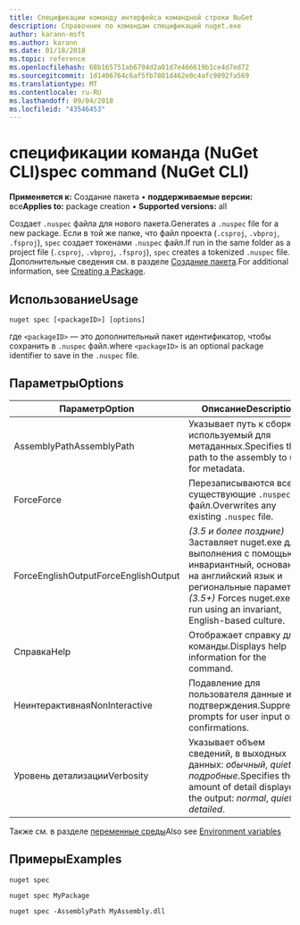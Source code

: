 ```yaml
---
title: Спецификации команду интерфейса командной строки NuGet
description: Справочник по командам спецификаций nuget.exe
author: karann-msft
ms.author: karann
ms.date: 01/18/2018
ms.topic: reference
ms.openlocfilehash: 68b165751ab6794d2a01d7e466619b1ce4d7ed72
ms.sourcegitcommit: 1d1406764c6af5fb7801d462e0c4afc9092fa569
ms.translationtype: MT
ms.contentlocale: ru-RU
ms.lasthandoff: 09/04/2018
ms.locfileid: "43546453"
---
```

# <a name="spec-command-nuget-cli"></a><span data-ttu-id="86c00-103">спецификации команда (NuGet CLI)</span><span class="sxs-lookup"><span data-stu-id="86c00-103">spec command (NuGet CLI)</span></span>

<span data-ttu-id="86c00-104">**Применяется к:** Создание пакета &bullet; **поддерживаемые версии:** все</span><span class="sxs-lookup"><span data-stu-id="86c00-104">**Applies to:** package creation &bullet; **Supported versions:** all</span></span>

<span data-ttu-id="86c00-105">Создает `.nuspec` файла для нового пакета.</span><span class="sxs-lookup"><span data-stu-id="86c00-105">Generates a `.nuspec` file for a new package.</span></span> <span data-ttu-id="86c00-106">Если в той же папке, что файл проекта (`.csproj`, `.vbproj`, `.fsproj`), `spec` создает токенами `.nuspec` файл.</span><span class="sxs-lookup"><span data-stu-id="86c00-106">If run in the same folder as a project file (`.csproj`, `.vbproj`, `.fsproj`), `spec` creates a tokenized `.nuspec` file.</span></span> <span data-ttu-id="86c00-107">Дополнительные сведения см. в разделе [Создание пакета](../create-packages/creating-a-package.md).</span><span class="sxs-lookup"><span data-stu-id="86c00-107">For additional information, see [Creating a Package](../create-packages/creating-a-package.md).</span></span>

## <a name="usage"></a><span data-ttu-id="86c00-108">Использование</span><span class="sxs-lookup"><span data-stu-id="86c00-108">Usage</span></span>

```cli
nuget spec [<packageID>] [options]
```

<span data-ttu-id="86c00-109">где `<packageID>` — это дополнительный пакет идентификатор, чтобы сохранить в `.nuspec` файл.</span><span class="sxs-lookup"><span data-stu-id="86c00-109">where `<packageID>` is an optional package identifier to save in the `.nuspec` file.</span></span>

## <a name="options"></a><span data-ttu-id="86c00-110">Параметры</span><span class="sxs-lookup"><span data-stu-id="86c00-110">Options</span></span>

| <span data-ttu-id="86c00-111">Параметр</span><span class="sxs-lookup"><span data-stu-id="86c00-111">Option</span></span> | <span data-ttu-id="86c00-112">Описание</span><span class="sxs-lookup"><span data-stu-id="86c00-112">Description</span></span> |
| --- | --- |
| <span data-ttu-id="86c00-113">AssemblyPath</span><span class="sxs-lookup"><span data-stu-id="86c00-113">AssemblyPath</span></span> | <span data-ttu-id="86c00-114">Указывает путь к сборке, используемый для метаданных.</span><span class="sxs-lookup"><span data-stu-id="86c00-114">Specifies the path to the assembly to use for metadata.</span></span> |
| <span data-ttu-id="86c00-115">Force</span><span class="sxs-lookup"><span data-stu-id="86c00-115">Force</span></span> | <span data-ttu-id="86c00-116">Перезаписываются все существующие `.nuspec` файл.</span><span class="sxs-lookup"><span data-stu-id="86c00-116">Overwrites any existing `.nuspec` file.</span></span> |
| <span data-ttu-id="86c00-117">ForceEnglishOutput</span><span class="sxs-lookup"><span data-stu-id="86c00-117">ForceEnglishOutput</span></span> | <span data-ttu-id="86c00-118">*(3.5 и более поздние)*  Заставляет nuget.exe для выполнения с помощью инвариантный, основанное на английский язык и региональные параметры.</span><span class="sxs-lookup"><span data-stu-id="86c00-118">*(3.5+)* Forces nuget.exe to run using an invariant, English-based culture.</span></span> |
| <span data-ttu-id="86c00-119">Справка</span><span class="sxs-lookup"><span data-stu-id="86c00-119">Help</span></span> | <span data-ttu-id="86c00-120">Отображает справку для команды.</span><span class="sxs-lookup"><span data-stu-id="86c00-120">Displays help information for the command.</span></span> |
| <span data-ttu-id="86c00-121">Неинтерактивная</span><span class="sxs-lookup"><span data-stu-id="86c00-121">NonInteractive</span></span> | <span data-ttu-id="86c00-122">Подавление для пользователя данные или подтверждения.</span><span class="sxs-lookup"><span data-stu-id="86c00-122">Suppresses prompts for user input or confirmations.</span></span> |
| <span data-ttu-id="86c00-123">Уровень детализации</span><span class="sxs-lookup"><span data-stu-id="86c00-123">Verbosity</span></span> | <span data-ttu-id="86c00-124">Указывает объем сведений, в выходных данных: *обычный*, *quiet*, *подробные*.</span><span class="sxs-lookup"><span data-stu-id="86c00-124">Specifies the amount of detail displayed in the output: *normal*, *quiet*, *detailed*.</span></span> |

<span data-ttu-id="86c00-125">Также см. в разделе [переменные среды](cli-ref-environment-variables.md)</span><span class="sxs-lookup"><span data-stu-id="86c00-125">Also see [Environment variables](cli-ref-environment-variables.md)</span></span>

## <a name="examples"></a><span data-ttu-id="86c00-126">Примеры</span><span class="sxs-lookup"><span data-stu-id="86c00-126">Examples</span></span>

```cli
nuget spec

nuget spec MyPackage

nuget spec -AssemblyPath MyAssembly.dll
```
